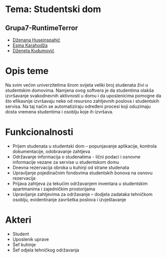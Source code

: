 # Tema: Studentski dom
## Grupa7-RuntimeTerror

* [Dženana Huseinspahić](https://github.com/dzhuseinspahic)
* [Esma Karahodža](https://github.com/ekarahodza1)
* [Dženeta Kudumović](https://github.com/dkudumovic1)

# Opis teme
Na svim većim univerzitetima širom svijeta veliki broj studenata živi u studentskim domovima. Namjena ovog softvera je da studentima olakša izvršavanje svakodnevnih aktivnosti u domu i da uposlenicima pomogne da što efikasnije izvršavaju neke od resursno zahtjevnih poslova i studentskih servisa. Na taj način se automatiziraju određeni procesi koji oduzimaju dosta vremena studentima i osoblju koje ih izvršava.

# Funkcionalnosti
*	Prijem studenata u studentski dom – popunjavanje aplikacije, kontrola dokumentacije, odobravanje zahtjeva
*	Održavanje informacija o studenatima - lični podaci i osnovne informacije vezane za servise u studentskom domu
*	Dnevna rezervacija obroka u kuhinji od strane studenata
*	Upravljanje pojedinačnim fondovima studentskih bonova na osnovu rezervacija
*	Prijava zahtjeva za tekućim održavanjem inventara u studentskim apartmanima i zajedničkim prostorijama
*	Upravljanje zahtjevima za održavanje – dodjela zadataka tehničkom osoblju, evidentiranje završetka poslova i izvještavanje 


# Akteri
* Student
* Uposlenik uprave
* Šef kuhinje
* Šef odjela tehničkog održavanja
